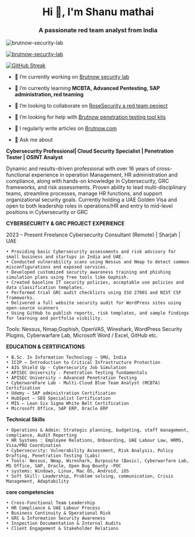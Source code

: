 <h1 align="center">Hi 👋, I'm Shanu mathai</h1>
<h3 align="center">A passionate red team analyst from India</h3>

<p align="left"> <img src="https://komarev.com/ghpvc/?username=brutnow-security-lab&label=Profile%20views&color=0e75b6&style=flat" alt="brutnow-security-lab" /> </p>

<p align="left"> <a href="https://github.com/ryo-ma/github-profile-trophy"><img src="https://github-profile-trophy.vercel.app/?username=brutnow-security-lab" alt="brutnow-security-lab" /></a> </p>

<a href="https://git.io/streak-stats"><img src="https://github-readme-streak-stats.herokuapp.com?user=" alt="GitHub Streak" /></a>

- 🔭 I’m currently working on [Brutnow security lab](https://github.com/Brutnow-Security-Lab)

- 🌱 I’m currently learning **MCBTA, Advanced Pentesting, SAP administration, red teaming**

- 👯 I’m looking to collaborate on [RoseSecurity a red team peoject](https://github.com/RoseSecurity)

- 🤝 I’m looking for help with [Brutnow penetration testing tool kits](https://github.com/Brutnow-Security-Lab)

- 📝 I regularly write articles on [Brutnow.com](Brutnow.com)

- 💬 Ask me about 

**Cybersecurity Professional| Cloud Security Specialist | Penetration Tester | OSINT Analyst**

Dynamic and results-driven professional with over 16 years of cross-functional experience in operation Management, HR administration and compliance, along with hands-on knowledge in Cybersecurity, GRC frameworks, and risk assessments. Proven ability to lead multi-disciplinary teams, streamline processes, manage HR functions, and support organizational security goals. Currently holding a UAE Golden Visa and open to both leadership roles in operations/HR and entry to mid-level positions in Cybersecurity or GRC

**CYBERSECURITY & GRC PROJECT EXPERIENCE**

2023 – Present 
Freelance Cybersecurity Consultant (Remote) | Sharjah | UAE

    • Providing basic Cybersecurity assessments and risk advisory for small business and startups in India and UAE.
    • Conducted vulnerability scans using Nessus and Nmap to detect common misconfigurations and exposed services.
    • Developed customized security awareness training and phishing simulation plans using free tools like Gophish.
    • Created baseline IT security policies, acceptable use policies and data classification templates.
    • Performed trial GRC audit checklists using ISO 27001 and NIST CSF frameworks.
    • Delivered a full website security audit for WordPress sites using open-source scanners
    • Using GitHub to publish reports, risk templates, and sample findings for learning and portfolio visbility.

Tools: Nessus, Nmap,Gophish, OpenVAS, Wireshark, WordPress Security Plugins, Cyberwarfare Lab, Microsoft Word / Excel, GitHub etc.

**EDUCATION & CERTIFICATIONS**

    • B.Sc. In Information Technology – SMU, India
    • ICIP – Introduction to Critical Infrastructure Protection
    • AIG Shield Up - Cybersecurity Job Simulation
    • APISEC University - Penetration Testing fundamentals
    • APISEC University – Advanced Penetration Testing
    • CyberwareFare Lab - Multi-Cloud Blue Team Analyst (MCBTA) Certification
    • Udemy – SAP administration Certification
    • HubSpot – SEO Specialist Certification
    • MIS – Lean Six Sigma White Belt Certification
    • Microsoft Office, SAP ERP, Oracle ERP

**Technical Skills**

    • Operations & Admin: Strategic planning, budgeting, staff management, compliance, Audit Reporting
    • HR Systems : Employee Relations, Onboarding, UAE Labour Law, HRMS, Visa/PRO Coordination
    • Cybersecurity: Vulnerability Assessment, Risk Analysis, Policy Drafting, Penetration Testing (Labs)
    • Tools: Nessus, Nmap, Wireshark, Burpsuite (Basic), Cyberwarfare Lab, MS Office, SAP, Oracle, Open Bug Bounty -POC
    • systems: Windows, Linux, Mac OS, Android, iOS
    • Soft Skill: Leadership, Problem solving, communication, Crisis Management, Adaptability

**core competencies**

    • Cross-Functional Team Leadership
    • HR Compliance & UAE Labour Process
    • Business Continuity & Operational Risk
    • GRC & Information Security Awareness
    • Inspection Documentation & Internal Audits
    • Client Engagement & Stakeholder Relations


